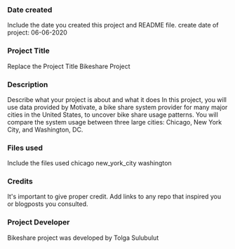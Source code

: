 ### Date created
Include the date you created this project and README file.
create date of project: 06-06-2020

### Project Title
Replace the Project Title
Bikeshare Project

### Description
Describe what your project is about and what it does
In this project, you will use data provided by Motivate, a bike share system provider for many major cities in the United States, to uncover bike share usage patterns. 
You will compare the system usage between three large cities: Chicago, New York City, and Washington, DC.

### Files used
Include the files used
chicago
new_york_city
washington

### Credits
It's important to give proper credit. Add links to any repo that inspired you or blogposts you consulted.

### Project Developer
Bikeshare project was developed by Tolga Sulubulut
